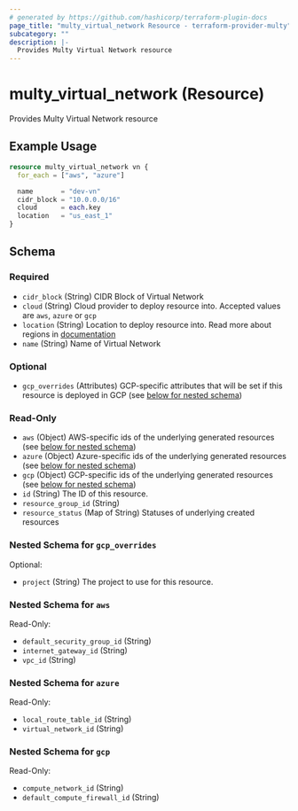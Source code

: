 ```yaml
---
# generated by https://github.com/hashicorp/terraform-plugin-docs
page_title: "multy_virtual_network Resource - terraform-provider-multy"
subcategory: ""
description: |-
  Provides Multy Virtual Network resource
---
```


# multy_virtual_network (Resource)

Provides Multy Virtual Network resource

## Example Usage

```terraform
resource multy_virtual_network vn {
  for_each = ["aws", "azure"]

  name       = "dev-vn"
  cidr_block = "10.0.0.0/16"
  cloud      = each.key
  location   = "us_east_1"
}
```

<!-- schema generated by tfplugindocs -->
## Schema

### Required

- `cidr_block` (String) CIDR Block of Virtual Network
- `cloud` (String) Cloud provider to deploy resource into. Accepted values are `aws`, `azure` or `gcp`
- `location` (String) Location to deploy resource into. Read more about regions in [documentation](https://docs.multy.dev/regions)
- `name` (String) Name of Virtual Network

### Optional

- `gcp_overrides` (Attributes) GCP-specific attributes that will be set if this resource is deployed in GCP (see [below for nested schema](#nestedatt--gcp_overrides))

### Read-Only

- `aws` (Object) AWS-specific ids of the underlying generated resources (see [below for nested schema](#nestedatt--aws))
- `azure` (Object) Azure-specific ids of the underlying generated resources (see [below for nested schema](#nestedatt--azure))
- `gcp` (Object) GCP-specific ids of the underlying generated resources (see [below for nested schema](#nestedatt--gcp))
- `id` (String) The ID of this resource.
- `resource_group_id` (String)
- `resource_status` (Map of String) Statuses of underlying created resources

<a id="nestedatt--gcp_overrides"></a>
### Nested Schema for `gcp_overrides`

Optional:

- `project` (String) The project to use for this resource.


<a id="nestedatt--aws"></a>
### Nested Schema for `aws`

Read-Only:

- `default_security_group_id` (String)
- `internet_gateway_id` (String)
- `vpc_id` (String)


<a id="nestedatt--azure"></a>
### Nested Schema for `azure`

Read-Only:

- `local_route_table_id` (String)
- `virtual_network_id` (String)


<a id="nestedatt--gcp"></a>
### Nested Schema for `gcp`

Read-Only:

- `compute_network_id` (String)
- `default_compute_firewall_id` (String)


